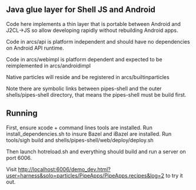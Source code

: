 ## Java glue layer for Shell JS and Android

Code here implements a thin layer that is portable between
Android and J2CL->JS so allow developing rapidly without
rebuilding Android apps.

Code in arcs/api is platform independent and should have no dependencies on Android API runtime.

Code in arcs/webimpl is platform dependent and expected to be reimplemented in arcs/androidimpl

Native particles will reside and be registered in arcs/builtinparticles

Note there are symbolic links between pipes-shell and
the outer shells/pipes-shell directory, that means the pipes-shell
must be build first.

## Running

First, ensure xcode + command lines tools are installed.
Run install_dependencies.sh to insure Bazel and iBazel
are installed. Run tools/sigh build and shells/pipes-shell/web/deploy/deploy.sh

Then launch hotreload.sh and everything should build and run a server on port
6006.

Visit [http://localhost:6006/demo_dev.html?user=harness&solo=particles/PipeApps/PipeApps.recipes&log=2]()
to try it out.
